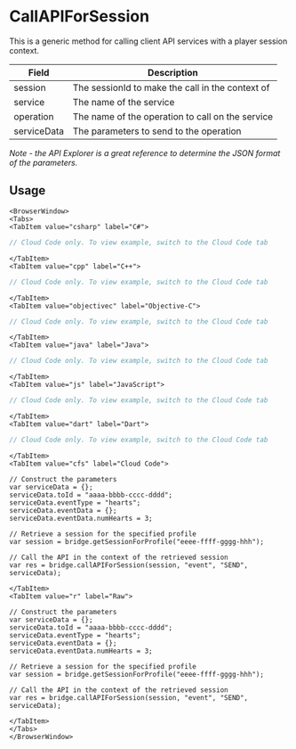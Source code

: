 # CallAPIForSession

This is a generic method for calling client API services with a player session context.

Field | Description
-------------- | -----------
session | The sessionId to make the call in the context of
service | The name of the service
operation | The name of the operation to call on the service
serviceData | The parameters to send to the operation

*Note - the API Explorer is a great reference to determine the JSON format of the parameters.*

## Usage

```mdx-code-block
<BrowserWindow>
<Tabs>
<TabItem value="csharp" label="C#">
```

```csharp
// Cloud Code only. To view example, switch to the Cloud Code tab
```

```mdx-code-block
</TabItem>
<TabItem value="cpp" label="C++">
```

```cpp
// Cloud Code only. To view example, switch to the Cloud Code tab
```

```mdx-code-block
</TabItem>
<TabItem value="objectivec" label="Objective-C">
```

```objectivec
// Cloud Code only. To view example, switch to the Cloud Code tab
```

```mdx-code-block
</TabItem>
<TabItem value="java" label="Java">
```

```java
// Cloud Code only. To view example, switch to the Cloud Code tab
```

```mdx-code-block
</TabItem>
<TabItem value="js" label="JavaScript">
```

```javascript
// Cloud Code only. To view example, switch to the Cloud Code tab
```

```mdx-code-block
</TabItem>
<TabItem value="dart" label="Dart">
```

```dart
// Cloud Code only. To view example, switch to the Cloud Code tab
```

```mdx-code-block
</TabItem>
<TabItem value="cfs" label="Cloud Code">
```

```cfscript
// Construct the parameters
var serviceData = {};
serviceData.toId = "aaaa-bbbb-cccc-dddd";
serviceData.eventType = "hearts";
serviceData.eventData = {};
serviceData.eventData.numHearts = 3;

// Retrieve a session for the specified profile
var session = bridge.getSessionForProfile("eeee-ffff-gggg-hhh");

// Call the API in the context of the retrieved session
var res = bridge.callAPIForSession(session, "event", "SEND", serviceData);
```

```mdx-code-block
</TabItem>
<TabItem value="r" label="Raw">
```

```cfscript
// Construct the parameters
var serviceData = {};
serviceData.toId = "aaaa-bbbb-cccc-dddd";
serviceData.eventType = "hearts";
serviceData.eventData = {};
serviceData.eventData.numHearts = 3;

// Retrieve a session for the specified profile
var session = bridge.getSessionForProfile("eeee-ffff-gggg-hhh");

// Call the API in the context of the retrieved session
var res = bridge.callAPIForSession(session, "event", "SEND", serviceData);
```

```mdx-code-block
</TabItem>
</Tabs>
</BrowserWindow>
```

